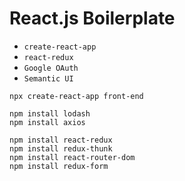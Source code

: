 # React.js Boilerplate

* `create-react-app`
* `react-redux`
* `Google OAuth`
* `Semantic UI`

```
npx create-react-app front-end
```

```
npm install lodash
npm install axios

npm install react-redux
npm install redux-thunk
npm install react-router-dom
npm install redux-form
```